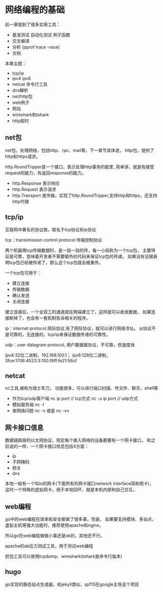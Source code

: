 # 网络编程的基础

前一章提到了很多实用工具：
- 基准测试 自动化测试 例子函数
- 交叉编译
- 分析 (pprof trace -race)
- 文档

本章主题：
- tcp/ip
- ipv4 ipv6
- netcat 命令行工具
- dns解析
- net/http包
- web例子
- 网站
- wireshark和tshark
- http超时


## net包

net包，处理网络，包括http、rpc、mail等，下一章节具体说，
http包，提供了http和https请求。

http.RoundTripper是一个接口，表示处理http事务的能里,
简单讲，就是有接受request的能力，有返回response的能力。

- http.Response 表示响应
- http.Request 表示请求
- http.Transport 是传输，实现了http.RoundTripper,支持http和https，还支持http代理

## tcp/ip

互联网中著名的协议族，取名于tcp协议和ip协议

tcp：transimission control protocol 传输控制协议

两个机器用tcp传输数据时，是一段一段的传，每一小段称为一个tcp包，
主要特征是可靠，意味着开发者不需要额外的代码来保证tcp包的传递。
如果没有证据表明tcp包已经被传递了，那么这个tcp包就会被重传。

一个tcp包可用于：
- 建立连接
- 传输数据
- 确认发送
- 关闭连接

建立连接后，一个全双工的通道就在两端建立了，这样就可以收发数据，
如果连接断掉了，也会有一套机制告诉相关的程序。

ip：internet protocol 网际协议,有了网际协议，就可以进行网络寻址。
ip协议不是可靠的，无连接的。tcp/ip来保证数据传递的可靠性。

udp：user datagram protocol, 用户数据报协议，不可靠，但速度快

ipv4:32位二进制，192.168.100.1；
ipv6:128位二进制，3fce:1706:4523:3:150:f8ff:fe21:56cf

## netcat

nc工具,被称为瑞士军刀，
功能很多，可以进行端口扫描、传文件、聊天、shell等

- 作为tcp/udp客户端
    nc ip port // tcp方式
    nc -u ip port // udp方式
- 模拟服务端
    nc -l 
- 查网络问题
    nc -v 或是 nc -vv

## 网卡接口信息

数据链路层的以太网协议，规定每个接入网络的设备都要有一个网卡接口，
和之前说的一样，一个网卡接口信息包括4方面：
- ip
- 子网掩码
- 网关
- dns

本地一般有一个叫lo的网卡(下面所有的网卡接口network interface简称网卡)，
这时一个特殊的虚拟网卡，用于本地回环，就是本机内部和自己交互。

## web编程

go中的web编程在效率和安全都做了很多事，但是，
如果要支持模块、多站点、虚拟主机等强大功能时，推荐使用apache和nginx。

所以go在web编程做做小事还是ok的，其他还不行。

apache的ab压力测试工具，用于测试web编程

抓包工具可以使用tcpdump、wireshark(tshark是命令行版本)

## hugo

go实现的静态站点生成器，和jekyll类似，spf13在google主导这个项目





